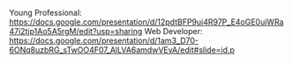 Young Professional: https://docs.google.com/presentation/d/12pdtBFP9ui4R97P_E4oGE0uiWRa47i2tjp1Ao5A5rgM/edit?usp=sharing
Web Developer: https://docs.google.com/presentation/d/1am3_D70-6ONq8uzbRG_sTwOO4F07_AlLVA6amdwVEvA/edit#slide=id.p
